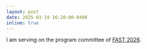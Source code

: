 ```yaml
---
layout: post
date: 2025-03-19 16:20:00-0400
inline: true
---
```


I am serving on the program committee of [FAST 2026](https://www.usenix.org/conference/fast26).
